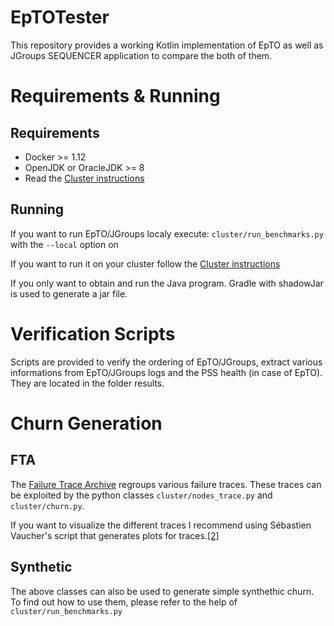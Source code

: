 # EpTOTester

This repository provides a working Kotlin implementation of EpTO as well as JGroups SEQUENCER application to compare the both of them.

# Requirements & Running

## Requirements
* Docker >= 1.12
* OpenJDK or OracleJDK >= 8
* Read the [Cluster instructions](https://github.com/jocelynthode/epto-neem/blob/master/cluster_instructions.md)

## Running
If you want to run EpTO/JGroups localy execute: `cluster/run_benchmarks.py` with the `--local` option on

If you want to run it on your cluster follow the [Cluster instructions](https://github.com/jocelynthode/EptoTester/blob/master/projects/README.md)

If you only want to obtain and run the Java program. Gradle with shadowJar is used to generate a jar file.

# Verification Scripts

Scripts are provided to verify the ordering of EpTO/JGroups, extract various informations from EpTO/JGroups logs and the PSS health (in case of EpTO). They are located in the folder results.

# Churn Generation

## FTA 
The [Failure Trace Archive](http://fta.scem.uws.edu.au) regroups various failure traces. These traces can be exploited by the python classes `cluster/nodes_trace.py` and `cluster/churn.py`.

If you want to visualize the different traces I recommend using Sébastien Vaucher's script that generates plots for traces.[[2]](https://github.com/sebyx31/ErasureBench/tree/master/projects/fta-parser)

## Synthetic 
The above classes can also be used to generate simple synthethic churn. To find out how to use them, please refer to the help of `cluster/run_benchmarks.py`
